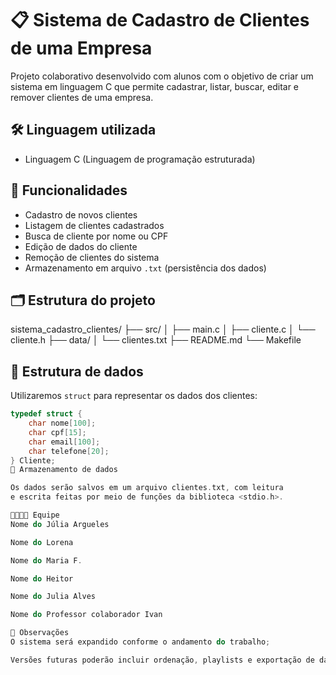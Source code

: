 # 📋 Sistema de Cadastro de Clientes de uma Empresa

Projeto colaborativo desenvolvido com alunos com o objetivo de criar um sistema em 
linguagem C que permite cadastrar, listar, buscar, editar e remover clientes de uma empresa.

## 🛠 Linguagem utilizada

- Linguagem C (Linguagem de programação estruturada)

## 🎯 Funcionalidades

- Cadastro de novos clientes
- Listagem de clientes cadastrados
- Busca de cliente por nome ou CPF
- Edição de dados do cliente
- Remoção de clientes do sistema
- Armazenamento em arquivo `.txt` (persistência dos dados)

## 🗂 Estrutura do projeto

sistema_cadastro_clientes/
├── src/
│ ├── main.c
│ ├── cliente.c
│ └── cliente.h
├── data/
│ └── clientes.txt
├── README.md
└── Makefile

## 🧱 Estrutura de dados

Utilizaremos `struct` para representar os dados dos clientes:

```c
typedef struct {
    char nome[100];
    char cpf[15];
    char email[100];
    char telefone[20];
} Cliente;
💾 Armazenamento de dados

Os dados serão salvos em um arquivo clientes.txt, com leitura 
e escrita feitas por meio de funções da biblioteca <stdio.h>.

👨‍👩‍👧‍👦 Equipe
Nome do Júlia Argueles

Nome do Lorena

Nome do Maria F.

Nome do Heitor

Nome do Julia Alves

Nome do Professor colaborador Ivan

📌 Observações
O sistema será expandido conforme o andamento do trabalho;

Versões futuras poderão incluir ordenação, playlists e exportação de dados.
